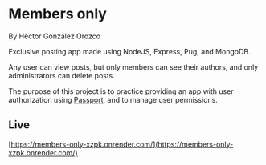 # Members only
By Héctor González Orozco

Exclusive posting app made using NodeJS, Express, Pug, and MongoDB.

Any user can view posts, but only members can see their authors, and only administrators can delete posts.

The purpose of this project is to practice providing an app with user authorization using [Passport](http://www.passportjs.org/), and to manage user permissions.

## Live
[https://members-only-xzpk.onrender.com/](https://members-only-xzpk.onrender.com/)	
